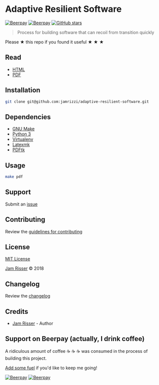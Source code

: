 # Adaptive Resilient Software

[![Beerpay](https://beerpay.io/jamrizzi/adaptive-resilient-software/badge.svg?style=beer-square)](https://beerpay.io/jamrizzi/adaptive-resilient-software)
[![Beerpay](https://beerpay.io/jamrizzi/adaptive-resilient-software/make-wish.svg?style=flat-square)](https://beerpay.io/jamrizzi/adaptive-resilient-software?focus=wish)
[![GitHub stars](https://img.shields.io/github/stars/jamrizzi/adaptive-resilient-software.svg?style=social&label=Stars)](https://github.com/jamrizzi/adaptive-resilient-software)

> Process for building software that can recoil from transition quickly

Please ★ this repo if you found it useful ★ ★ ★

## Read

* [HTML](https://ars.jamrizzi.com)
* [PDF](https://github.com/jamrizzi/adaptive-resilient-software/releases/download/0.0.1/adaptive-resilient-software.pdf)


## Installation

```sh
git clone git@github.com:jamrizzi/adaptive-resilient-software.git
```


## Dependencies

* [GNU Make](https://www.gnu.org/software/make)
* [Python 3](https://www.python.org)
* [Virtualenv](https://virtualenv.pypa.io)
* [Latexmk](http://mg.readthedocs.io/latexmk.html)
* [PDFtk](https://www.pdflabs.com/tools/pdftk-the-pdf-toolkit)


## Usage

```sh
make pdf
```


## Support

Submit an [issue](https://github.com/jamrizzi/adaptive-resilient-software/issues/new)


## Contributing

Review the [guidelines for contributing](https://github.com/jamrizzi/adaptive-resilient-software/blob/master/CONTRIBUTING.md)


## License

[MIT License](https://github.com/jamrizzi/adaptive-resilient-software/blob/master/LICENSE)

[Jam Risser](https://jamrizzi.com) © 2018


## Changelog

Review the [changelog](https://github.com/jamrizzi/adaptive-resilient-software/blob/master/CHANGELOG.md)


## Credits

* [Jam Risser](https://jamrizzi.com) - Author


## Support on Beerpay (actually, I drink coffee)

A ridiculous amount of coffee ☕ ☕ ☕ was consumed in the process of building this project.

[Add some fuel](https://beerpay.io/jamrizzi/adaptive-resilient-software) if you'd like to keep me going!

[![Beerpay](https://beerpay.io/jamrizzi/adaptive-resilient-software/badge.svg?style=beer-square)](https://beerpay.io/jamrizzi/adaptive-resilient-software)
[![Beerpay](https://beerpay.io/jamrizzi/adaptive-resilient-software/make-wish.svg?style=flat-square)](https://beerpay.io/jamrizzi/adaptive-resilient-software?focus=wish)
